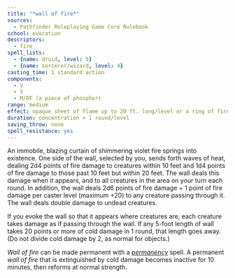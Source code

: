 ```yaml
---
title: "*wall of fire*"
sources:
  - Pathfinder Roleplaying Game Core Rulebook
school: evocation
descriptors:
  - fire
spell_lists:
  - {name: druid, level: 5}
  - {name: sorcerer/wizard, level: 4}
casting_time: 1 standard action
components:
  - V
  - S
  - M/DF (a piece of phosphor)
range: medium
effect: opaque sheet of flame up to 20 ft. long/level or a ring of fire with a radius of up to 5 ft./two levels; either form 20 ft. high
duration: concentration + 1 round/level
saving_throw: none
spell_resistance: yes
---
```


An immobile, blazing curtain of shimmering violet fire springs into existence. One side of the wall, selected by you, sends forth waves of heat, dealing 2d4 points of fire damage to creatures within 10 feet and 1d4 points of fire damage to those past 10 feet but within 20 feet. The wall deals this damage when it appears, and to all creatures in the area on your turn each round. In addition, the wall deals 2d6 points of fire damage + 1 point of fire damage per caster level (maximum +20) to any creature passing through it. The wall deals double damage to undead creatures.

If you evoke the wall so that it appears where creatures are, each creature takes damage as if passing through the wall. If any 5-foot length of wall takes 20 points or more of cold damage in 1 round, that length goes away. (Do not divide cold damage by 2, as normal for objects.)

*Wall of fire* can be made permanent with a [*permanency*](/spells/permanency/) spell. A permanent *wall of fire* that is extinguished by cold damage becomes inactive for 10 minutes, then reforms at normal strength.


